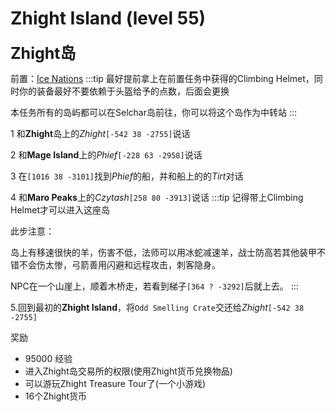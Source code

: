 # Zhight Island (level 55)
<span style="font-size: 25px;">**Zhight岛**</span>

前置：[Ice Nations](/WynncraftCNguide/quests/lvl31-40/level%2040%20-%20Ice%20Nations.html)
:::tip
最好提前拿上在前置任务中获得的Climbing Helmet，同时你的装备最好不要依赖于头盔给予的点数，后面会更换

本任务所有的岛屿都可以在Selchar岛前往，你可以将这个岛作为中转站
:::

1 和**Zhight**岛上的*Zhight*`[-542 38 -2755]`说话

2 和**Mage Island**上的*Phief*`[-228 63 -2958]`说话

3 在`[1016 38 -3101]`找到*Phief*的船，并和船上的的*Tirt*对话

4 和**Maro Peaks**上的*Czytash*`[258 80 -3913]`说话
:::tip
记得带上Climbing Helmet才可以进入这座岛

此步注意：

岛上有移速很快的羊，伤害不低，法师可以用冰蛇减速羊，战士防高若其他装甲不错不会伤太惨，弓箭善用闪避和远程攻击，刺客隐身。 

NPC在一个山崖上，顺着木桥走，若看到梯子`[364 ? -3292]`后就上去。
:::

5.回到最初的**Zhight Island**，将`Odd Smelling Crate`交还给*Zhight*`[-542 38 -2755]`

奖励
+ 95000 经验
+ 进入Zhight岛交易所的权限(使用Zhight货币兑换物品)
+ 可以游玩Zhight Treasure Tour了(一个小游戏)
+ 16个Zhight货币